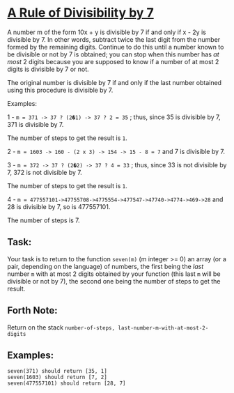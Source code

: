 # [A Rule of Divisibility by 7](https://www.codewars.com/kata/a-rule-of-divisibility-by-7 "https://www.codewars.com/kata/55e6f5e58f7817808e00002e")

A number m of the form 10x + y is divisible by 7 if and only if x - 2y is divisible by 7. In other words, subtract twice the last digit 
from the number formed by the remaining digits. Continue to do this until a number known to be divisible or not by 7 is obtained; 
you can stop when this number has *at most* 2 digits because you are supposed to know if a number of at most 2 digits is divisible by 7 or not.

The original number is divisible by 7 if and only if the last number obtained using this procedure is divisible by 7. 

Examples:

1 - `m = 371 -> 37 ? (2�1) -> 37 ? 2 = 35` ; thus, since 35 is divisible by 7, 371 is divisible by 7. 

The number of steps to get the result is `1`.

2 - `m = 1603 -> 160 - (2 x 3) -> 154 -> 15 - 8 = 7` and 7 is divisible by 7. 

3 - `m = 372 -> 37 ? (2�2) -> 37 ? 4 = 33` ; thus, since 33 is not divisible by 7, 372 is not divisible by 7. 

The number of steps to get the result is `1`.

4 - `m = 477557101->47755708->4775554->477547->47740->4774->469->28` and 28 is divisible by 7, so is 477557101. 

The number of steps is 7.

## Task:
Your task is to return to the function ```seven(m)``` (m integer >= 0) an array (or a pair, depending on the language) of numbers, 
the first being the *last* number `m` with at most 2 digits obtained by your function (this last `m` will be divisible or not by 7), the second one being the number of steps to get the result.

## Forth Note:
Return on the stack `number-of-steps, last-number-m-with-at-most-2-digits `

## Examples:
```
seven(371) should return [35, 1]
seven(1603) should return [7, 2]
seven(477557101) should return [28, 7]
```
